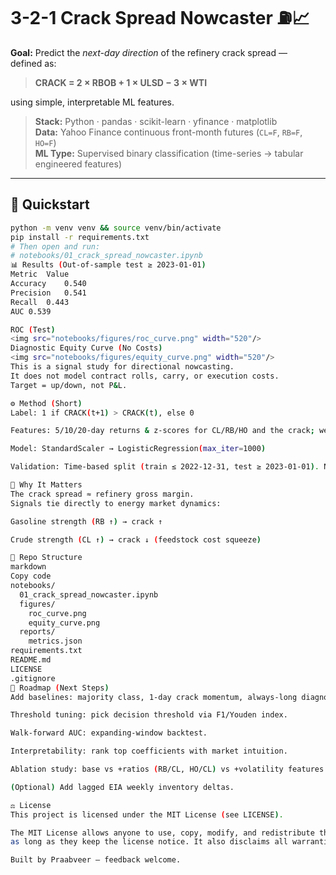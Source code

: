 # 3-2-1 Crack Spread Nowcaster ⛽📈

**Goal:** Predict the *next-day direction* of the refinery crack spread —  
defined as:  
> **CRACK = 2 × RBOB + 1 × ULSD − 3 × WTI**

using simple, interpretable ML features.

> **Stack:** Python · pandas · scikit-learn · yfinance · matplotlib  
> **Data:** Yahoo Finance continuous front-month futures (`CL=F`, `RB=F`, `HO=F`)  
> **ML Type:** Supervised binary classification (time-series → tabular engineered features)

---

## 🚀 Quickstart

```bash
python -m venv venv && source venv/bin/activate
pip install -r requirements.txt
# Then open and run:
# notebooks/01_crack_spread_nowcaster.ipynb
📊 Results (Out-of-sample test ≥ 2023-01-01)
Metric	Value
Accuracy	0.540
Precision	0.541
Recall	0.443
AUC	0.539

ROC (Test)
<img src="notebooks/figures/roc_curve.png" width="520"/>
Diagnostic Equity Curve (No Costs)
<img src="notebooks/figures/equity_curve.png" width="520"/>
This is a signal study for directional nowcasting.
It does not model contract rolls, carry, or execution costs.
Target = up/down, not P&L.

⚙️ Method (Short)
Label: 1 if CRACK(t+1) > CRACK(t), else 0

Features: 5/10/20-day returns & z-scores for CL/RB/HO and the crack; weekday & month

Model: StandardScaler → LogisticRegression(max_iter=1000)

Validation: Time-based split (train ≤ 2022-12-31, test ≥ 2023-01-01). No shuffling, no leakage.

🧠 Why It Matters
The crack spread ≈ refinery gross margin.
Signals tie directly to energy market dynamics:

Gasoline strength (RB ↑) → crack ↑

Crude strength (CL ↑) → crack ↓ (feedstock cost squeeze)

📁 Repo Structure
markdown
Copy code
notebooks/
  01_crack_spread_nowcaster.ipynb
  figures/
    roc_curve.png
    equity_curve.png
  reports/
    metrics.json
requirements.txt
README.md
LICENSE
.gitignore
🔮 Roadmap (Next Steps)
Add baselines: majority class, 1-day crack momentum, always-long diagnostic.

Threshold tuning: pick decision threshold via F1/Youden index.

Walk-forward AUC: expanding-window backtest.

Interpretability: rank top coefficients with market intuition.

Ablation study: base vs +ratios (RB/CL, HO/CL) vs +volatility features.

(Optional) Add lagged EIA weekly inventory deltas.

⚖️ License
This project is licensed under the MIT License (see LICENSE).

The MIT License allows anyone to use, copy, modify, and redistribute this code — including commercially —
as long as they keep the license notice. It also disclaims all warranties and liability.

Built by Praabveer — feedback welcome.